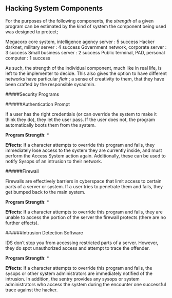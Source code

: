 ## Hacking System Components

For the purposes of the following components, the *strength* of a given program can be estimated by the kind of system the component being used was designed to protect;

Megacorp core system, intelligence agency server : 5 success
Hacker darknet, military server : 4 success
Government network, corporate server : 3 success
Small business server : 2 success
Public terminal, PAD, personal computer : 1 success

As such, the strength of the individual component, much like in real life, is left to the implementer to decide. This also gives the option to have different networks have particular _flair_ ; a sense of creativity to them, that they have been crafted by the responsible sysadmin.

#####Security Programs

######Authentication Prompt

If a user has the right credentials (or can override the system to make it think they do), they let the user pass. If the user does not, the program automatically boots them from the system.

**Program Strength**: *

**Effects**: If a character attempts to override this program and fails, they immediately lose access to the system they are currently inside, and must perform the Access System action again. Additionally, these can be used to notify Sysops of an intrusion to their network.

######Firewall

Firewalls are effectively barriers in cyberspace that limit access to certain parts of a server or system. If a user tries to penetrate them and fails, they get bumped back to the main system.

**Program Strength**: *

**Effects**: If a character attempts to override this program and fails, they are unable to access the portion of the server the firewall protects (there are no further effects).

######Intrusion Detection Software

IDS don’t stop you from accessing restricted parts of a server. However, they do spot unauthorized access and attempt to trace the offender.

**Program Strength**: *

**Effects**: If a character attempts to override this program and fails, the sysops or other system administrators are immediately notified of the intrusion. In addition, the sentry provides any sysops or system administrators who access the system during the encounter one successful trace against the hacker.
